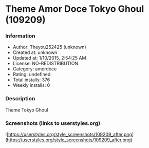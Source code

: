 # Theme Amor Doce Tokyo Ghoul (109209)

### Information
- Author: Theyou252425 (unknown)
- Created at: unknown
- Updated at: 1/10/2015, 2:54:25 AM
- License: NO-REDISTRIBUTION
- Category: amordoce
- Rating: undefined
- Total installs: 376
- Weekly installs: 0


### Description
Theme Tokyo Ghoul


### Screenshots (links to userstyles.org)
![https://userstyles.org/style_screenshots/109209_after.png](https://userstyles.org/style_screenshots/109209_after.png)


